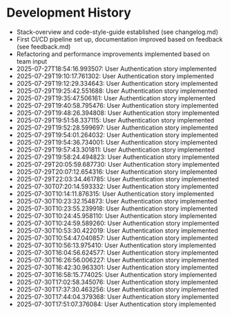 # Development History

- Stack-overview and code-style-guide established (see changelog.md)
- First CI/CD pipeline set up, documentation improved based on feedback (see feedback.md)
- Refactoring and performance improvements implemented based on team input
- 2025-07-27T18:54:16.993507: User Authentication story implemented
- 2025-07-29T19:10:17.761302: User Authentication story implemented
- 2025-07-29T19:12:29.334643: User Authentication story implemented
- 2025-07-29T19:25:42.551688: User Authentication story implemented
- 2025-07-29T19:35:47.506161: User Authentication story implemented
- 2025-07-29T19:40:58.795476: User Authentication story implemented
- 2025-07-29T19:48:26.394808: User Authentication story implemented
- 2025-07-29T19:51:58.337115: User Authentication story implemented
- 2025-07-29T19:52:28.599697: User Authentication story implemented
- 2025-07-29T19:54:01.264032: User Authentication story implemented
- 2025-07-29T19:54:36.734001: User Authentication story implemented
- 2025-07-29T19:57:43.301811: User Authentication story implemented
- 2025-07-29T19:58:24.494823: User Authentication story implemented
- 2025-07-29T20:05:59.687730: User Authentication story implemented
- 2025-07-29T20:07:12.654316: User Authentication story implemented
- 2025-07-29T22:03:34.461785: User Authentication story implemented
- 2025-07-30T07:20:14.593332: User Authentication story implemented
- 2025-07-30T10:14:11.876315: User Authentication story implemented
- 2025-07-30T10:23:32.154873: User Authentication story implemented
- 2025-07-30T10:23:55.239918: User Authentication story implemented
- 2025-07-30T10:24:45.958110: User Authentication story implemented
- 2025-07-30T10:24:59.589260: User Authentication story implemented
- 2025-07-30T10:53:30.422019: User Authentication story implemented
- 2025-07-30T10:54:47.040857: User Authentication story implemented
- 2025-07-30T10:56:13.975410: User Authentication story implemented
- 2025-07-30T16:04:56.624577: User Authentication story implemented
- 2025-07-30T16:26:56.006227: User Authentication story implemented
- 2025-07-30T16:42:30.963301: User Authentication story implemented
- 2025-07-30T16:58:15.774025: User Authentication story implemented
- 2025-07-30T17:02:58.345076: User Authentication story implemented
- 2025-07-30T17:37:30.463256: User Authentication story implemented
- 2025-07-30T17:44:04.379368: User Authentication story implemented
- 2025-07-30T17:51:07.376084: User Authentication story implemented
